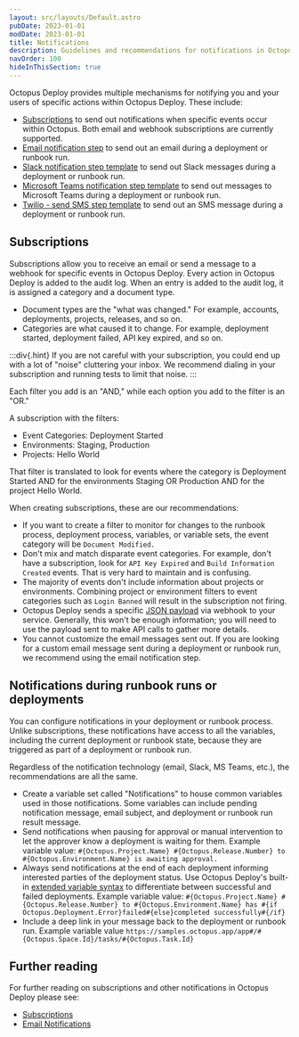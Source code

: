 ```yaml
---
layout: src/layouts/Default.astro
pubDate: 2023-01-01
modDate: 2023-01-01
title: Notifications
description: Guidelines and recommendations for notifications in Octopus Deploy.
navOrder: 100
hideInThisSection: true
---
```


Octopus Deploy provides multiple mechanisms for notifying you and your users of specific actions within Octopus Deploy.  These include:

- [Subscriptions](/docs/administration/managing-infrastructure/subscriptions) to send out notifications when specific events occur within Octopus.  Both email and webhook subscriptions are currently supported.
- [Email notification step](/docs/projects/built-in-step-templates/email-notifications) to send out an email during a deployment or runbook run.
- [Slack notification step template](https://library.octopus.com/step-templates/99e6f203-3061-4018-9e34-4a3a9c3c3179/actiontemplate-slack-send-simple-notification) to send out Slack messages during a deployment or runbook run.
- [Microsoft Teams notification step template](https://library.octopus.com/step-templates/110a8b1e-4da4-498a-9209-ef8929c31168/actiontemplate-microsoft-teams-post-a-message) to send out messages to Microsoft Teams during a deployment or runbook run.
- [Twilio - send SMS step template](https://library.octopus.com/step-templates/3c3904a9-d08c-4f18-b86c-0304800bb541/actiontemplate-twilio-send-sms-(powershell)) to send out an SMS message during a deployment or runbook run.

## Subscriptions

Subscriptions allow you to receive an email or send a message to a webhook for specific events in Octopus Deploy.  Every action in Octopus Deploy is added to the audit log.  When an entry is added to the audit log, it is assigned a category and a document type.  

- Document types are the "what was changed."  For example, accounts, deployments, projects, releases, and so on.
- Categories are what caused it to change.  For example, deployment started, deployment failed, API key expired, and so on.

:::div{.hint}
If you are not careful with your subscription, you could end up with a lot of "noise" cluttering your inbox.  We recommend dialing in your subscription and running tests to limit that noise.
:::

Each filter you add is an "AND," while each option you add to the filter is an "OR."

A subscription with the filters:
- Event Categories: Deployment Started
- Environments: Staging, Production
- Projects: Hello World

That filter is translated to look for events where the category is Deployment Started AND for the environments Staging OR Production AND for the project Hello World.  

When creating subscriptions, these are our recommendations:

- If you want to create a filter to monitor for changes to the runbook process, deployment process, variables, or variable sets, the event category will be `Document Modified.`
- Don't mix and match disparate event categories.  For example, don't have a subscription, look for `API Key Expired` and `Build Information Created` events.  That is very hard to maintain and is confusing.
- The majority of events don't include information about projects or environments.  Combining project or environment filters to event categories such as `Login Banned` will result in the subscription not firing.
- Octopus Deploy sends a specific [JSON payload](/docs/administration/managing-infrastructure/subscriptions/#Subscriptions-WebhookNotifications) via webhook to your service.  Generally, this won't be enough information; you will need to use the payload sent to make API calls to gather more details.
- You cannot customize the email messages sent out.  If you are looking for a custom email message sent during a deployment or runbook run, we recommend using the email notification step.

## Notifications during runbook runs or deployments

You can configure notifications in your deployment or runbook process.  Unlike subscriptions, these notifications have access to all the variables, including the current deployment or runbook state, because they are triggered as part of a deployment or runbook run.

Regardless of the notification technology (email, Slack, MS Teams, etc.), the recommendations are all the same.

- Create a variable set called "Notifications" to house common variables used in those notifications.  Some variables can include pending notification message, email subject, and deployment or runbook run result message.
- Send notifications when pausing for approval or manual intervention to let the approver know a deployment is waiting for them.  Example variable value: `#{Octopus.Project.Name} #{Octopus.Release.Number} to #{Octopus.Environment.Name} is awaiting approval.`
- Always send notifications at the end of each deployment informing interested parties of the deployment status.  Use Octopus Deploy's built-in [extended variable syntax](/docs/projects/variables/variable-substitutions/#extended-syntax) to differentiate between successful and failed deployments. Example variable value: `#{Octopus.Project.Name} #{Octopus.Release.Number} to #{Octopus.Environment.Name} has #{if Octopus.Deployment.Error}failed#{else}completed successfully#{/if}`
- Include a deep link in your message back to the deployment or runbook run. Example variable value `https://samples.octopus.app/app#/#{Octopus.Space.Id}/tasks/#{Octopus.Task.Id}`

## Further reading

For further reading on subscriptions and other notifications in Octopus Deploy please see:

- [Subscriptions](/docs/administration/managing-infrastructure/subscriptions)
- [Email Notifications](/docs/projects/built-in-step-templates/email-notifications)

